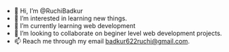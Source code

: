 - 👋 Hi, I’m @RuchiBadkur
- 👀 I’m interested in learning new things.
- 🌱 I’m currently learning web development
- 💞️ I’m looking to collaborate on beginer level web development projects.
- 📫 Reach me through my email badkur622ruchi@gmail.com.

<!---
RuchiBadkur/RuchiBadkur is a ✨ special ✨ repository because its `README.md` (this file) appears on your GitHub profile.
You can click the Preview link to take a look at your changes.
--->
